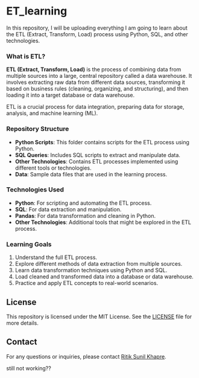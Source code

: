 # ET_learning

In this repository, I will be uploading everything I am going to learn about the ETL (Extract, Transform, Load) process using Python, SQL, and other technologies.

### What is ETL?

**ETL (Extract, Transform, Load)** is the process of combining data from multiple sources into a large, central repository called a data warehouse. It involves extracting raw data from different data sources, transforming it based on business rules (cleaning, organizing, and structuring), and then loading it into a target database or data warehouse.

ETL is a crucial process for data integration, preparing data for storage, analysis, and machine learning (ML).

### Repository Structure

- **Python Scripts**: This folder contains scripts for the ETL process using Python.
- **SQL Queries**: Includes SQL scripts to extract and manipulate data.
- **Other Technologies**: Contains ETL processes implemented using different tools or technologies.
- **Data**: Sample data files that are used in the learning process.

### Technologies Used

- **Python**: For scripting and automating the ETL process.
- **SQL**: For data extraction and manipulation.
- **Pandas**: For data transformation and cleaning in Python.
- **Other Technologies**: Additional tools that might be explored in the ETL process.

### Learning Goals

1. Understand the full ETL process.
2. Explore different methods of data extraction from multiple sources.
3. Learn data transformation techniques using Python and SQL.
4. Load cleaned and transformed data into a database or data warehouse.
5. Practice and apply ETL concepts to real-world scenarios.


## License

This repository is licensed under the MIT License. See the [LICENSE](LICENSE) file for more details.

## Contact
For any questions or inquiries, please contact [Ritik Sunil Khapre](mailto:ritik.khapre5202.com).


still not working??